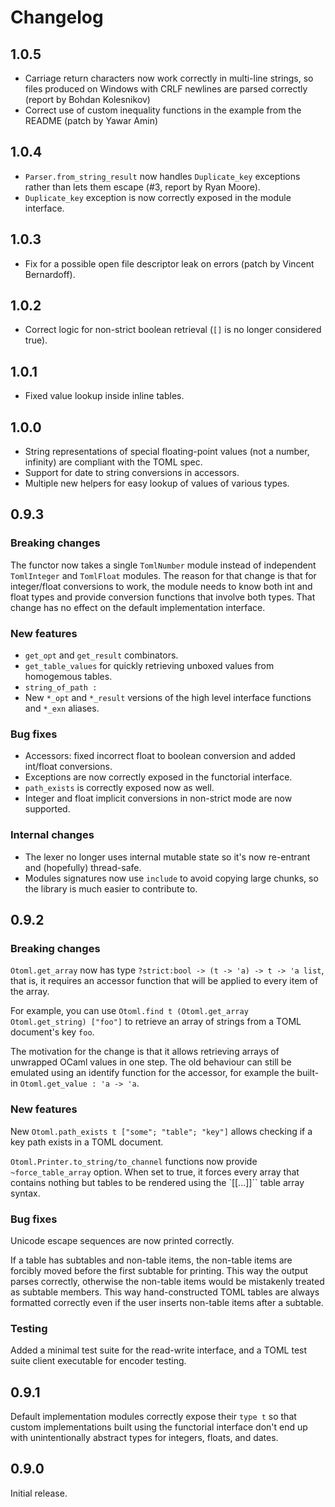 # Changelog

## 1.0.5

* Carriage return characters now work correctly in multi-line strings,
  so files produced on Windows with CRLF newlines are parsed correctly
  (report by Bohdan Kolesnikov)
* Correct use of custom inequality functions in the example from the README (patch by Yawar Amin) 

## 1.0.4

* `Parser.from_string_result` now handles `Duplicate_key` exceptions rather than lets them escape (#3, report by Ryan Moore).
* `Duplicate_key` exception is now correctly exposed in the module interface.

## 1.0.3

* Fix for a possible open file descriptor leak on errors (patch by Vincent Bernardoff).

## 1.0.2

* Correct logic for non-strict boolean retrieval (`[]` is no longer considered true).

## 1.0.1

* Fixed value lookup inside inline tables.

## 1.0.0

* String representations of special floating-point values (not a number, infinity) are compliant with the TOML spec.
* Support for date to string conversions in accessors.
* Multiple new helpers for easy lookup of values of various types.

## 0.9.3

### Breaking changes

The functor now takes a single `TomlNumber` module instead of independent `TomlInteger` and `TomlFloat`
modules.
The reason for that change is that for integer/float conversions to work, the module needs to know
both int and float types and provide conversion functions that involve both types.
That change has no effect on the default implementation interface.

### New features

* `get_opt` and `get_result` combinators.
* `get_table_values` for quickly retrieving unboxed values from homogemous tables.
* `string_of_path : `
* New `*_opt` and `*_result` versions of the high level interface functions and `*_exn` aliases.

### Bug fixes

* Accessors: fixed incorrect float to boolean conversion and added int/float conversions.
* Exceptions are now correctly exposed in the functorial interface.
* `path_exists` is correctly exposed now as well.
* Integer and float implicit conversions in non-strict mode are now supported.

### Internal changes

* The lexer no longer uses internal mutable state so it's now re-entrant and (hopefully) thread-safe.
* Modules signatures now use `include` to avoid copying large chunks, so the library is much easier to contribute to.

## 0.9.2

### Breaking changes

`Otoml.get_array` now has type `?strict:bool -> (t -> 'a) -> t -> 'a list`,
that is, it requires an accessor function that will be applied to every item of the array.

For example, you can use `Otoml.find t (Otoml.get_array Otoml.get_string) ["foo"]` to retrieve
an array of strings from a TOML document's key `foo`.

The motivation for the change is that it allows retrieving arrays of unwrapped OCaml values in one step.
The old behaviour can still be emulated using an identify function for the accessor,
for example the built-in `Otoml.get_value : 'a -> 'a`.

### New features

New `Otoml.path_exists t ["some"; "table"; "key"]` allows checking if a key path exists in a TOML document.

`Otoml.Printer.to_string/to_channel` functions now provide `~force_table_array` option. When set to true,
it forces every array that contains nothing but tables to be rendered using the `[[...]]`` table array syntax.

### Bug fixes

Unicode escape sequences are now printed correctly.

If a table has subtables and non-table items, the non-table items are forcibly moved before the first subtable
for printing. This way the output parses correctly, otherwise the non-table items would be mistakenly treated
as subtable members. This way hand-constructed TOML tables are always formatted correctly even if the user
inserts non-table items after a subtable.

### Testing

Added a minimal test suite for the read-write interface, and a TOML test suite client executable for encoder testing.

## 0.9.1

Default implementation modules correctly expose their `type t` so that custom implementations
built using the functorial interface don't end up with unintentionally abstract types
for integers, floats, and dates.

## 0.9.0

Initial release.
